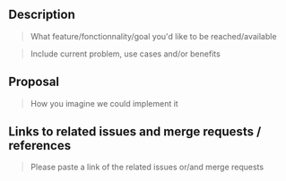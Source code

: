 ## Description

> What feature/fonctionnality/goal you'd like to be reached/available

> Include current problem, use cases and/or benefits

## Proposal

> How you imagine we could implement it

## Links to related issues and merge requests / references

> Please paste a link of the related issues or/and merge requests